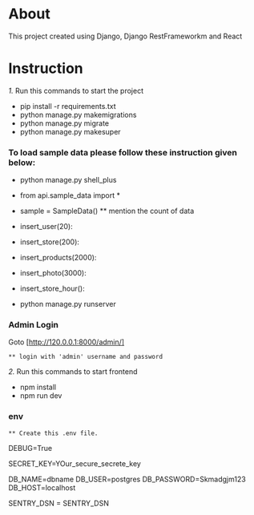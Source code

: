 # About

This project created using Django, Django RestFrameworkm and React

# Instruction

_1._ Run this commands to start the project

- pip install -r requirements.txt
- python manage.py makemigrations
- python manage.py migrate
- python manage.py makesuper

### To load sample data please follow these instruction given below:

- python manage.py shell_plus
- from api.sample_data import \*
- sample = SampleData()
  \*\* mention the count of data
- insert_user(20):
- insert_store(200):
- insert_products(2000):
- insert_photo(3000):
- insert_store_hour():

- python manage.py runserver

### Admin Login

Goto [http://120.0.0.1:8000/admin/]

    ** login with 'admin' username and password

_2._ Run this commands to start frontend

- npm install
- npm run dev

### env

    ** Create this .env file.

DEBUG=True

SECRET_KEY=YOur_secure_secrete_key

DB_NAME=dbname
DB_USER=postgres
DB_PASSWORD=Skmadgjm123
DB_HOST=localhost

SENTRY_DSN = SENTRY_DSN
